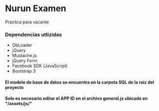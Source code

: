 # Nurun Examen

Pracitca para vacante

### Dependencias utlizidas

- DbLoader
- jQuery
- Mustache.js
- jQuery Form
- Facebook SDK (JavaScript)
- Bootstrap 3

#### El modelo de base de datos se encuentra en la carpeta SQL de la raiz del proyecto

#### Solo es necesario editar el APP ID en el archivo general.js ubicado en "/assets/js/"
